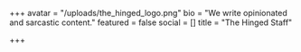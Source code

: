 +++
avatar = "/uploads/the_hinged_logo.png"
bio = "We write opinionated and sarcastic content."
featured = false
social = []
title = "The Hinged Staff"

+++
